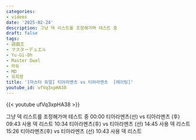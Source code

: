 ```yaml
---
categories:
- videos
date: '2025-02-24'
description: 그냥 덱 리스트를 조정해가며 테스트 중
draft: false
tags:
- 遊戯王
- マスターデュエル
- Yu-Gi-Oh
- Master Duel
- 마듀
- MD
- 유희왕
title: '[마스터 듀얼] 티아라멘츠 vs 티아라멘츠  [레이팅]'
youtube_id: ufVq3xpHA38
---
```



{{< youtube ufVq3xpHA38 >}}

그냥 덱 리스트를 조정해가며 테스트 중
00:00 티아라멘츠(선) vs 티아라멘츠 (후)
09:43 사용 덱 리스트
10:34 티아라멘츠(후) vs 티아라멘츠 (선)
14:45 사용 덱 리스트
15:26 티아라멘츠(후) vs 티아라멘츠 (선)
10:43 사용 덱 리스트